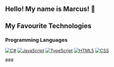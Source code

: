 ## Hello! My name is Marcus! 👋

## My Favourite Technologies

### Programming Languages

<p>
<a href="https://learn.microsoft.com/en-us/dotnet/csharp/"><img alt="C#" src="https://img.shields.io/badge/"C%20Sharp-purple"></a>
<a href="https://developer.mozilla.org/en-US/docs/Web/JavaScript/"><img alt="JavaScript" src="https://img.shields.io/badge/JavaScript-%23F7DF1E?style=flat&logo=javascript&labelColor=white"></a>
<a href="https://www.typescriptlang.org"><img alt="TypeScript" src="https://img.shields.io/badge/"TypeScript-%233178C6?style=flat&logo=typescript&labelColor=white"></a>
<a href="https://developer.mozilla.org/en-US/docs/Web/HTML"><img alt="HTML5" src="https://img.shields.io/badge/"https://img.shields.io/badge/HTML5-%23E34F26?style=flat&labelColor=white"></a>
<a href="https://developer.mozilla.org/en-US/docs/Web/CSS"><img alt="CSS" src="https://img.shields.io/badge/"https://img.shields.io/badge/CSS-%23663399?style=flat&logo=css&logoColor=%23663399&labelColor=white"></a>
</p>
### 

<!--
**marcusngooi/marcusngooi** is a ✨ _special_ ✨ repository because its `README.md` (this file) appears on your GitHub profile.

Here are some ideas to get you started:

- 🔭 I’m currently working on ...
## 🌱 I’m currently learning ...

- 👯 I’m looking to collaborate on ...
- 🤔 I’m looking for help with ...
- 💬 Ask me about ...
- 📫 How to reach me: ...Pronouns:q

- 😄 Pronouns: ...
- ⚡ Fun fact: ...
-->
